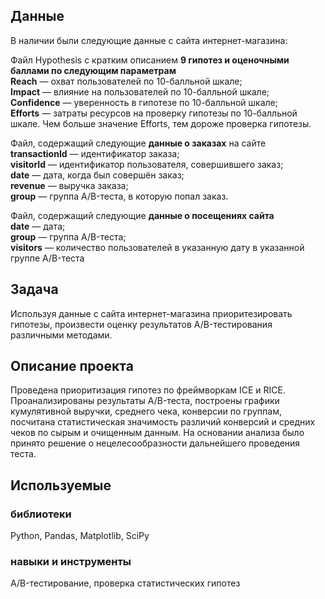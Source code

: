 ## Данные
В наличии были следующие данные с сайта интернет-магазина:

Файл Hypothesis с кратким описанием **9 гипотез и оценочными баллами по следующим параметрам**  
**Reach** — охват пользователей по 10-балльной шкале;  
**Impact** — влияние на пользователей по 10-балльной шкале;  
**Confidence** — уверенность в гипотезе по 10-балльной шкале;  
**Efforts** — затраты ресурсов на проверку гипотезы по 10-балльной шкале. Чем больше значение Efforts, тем дороже проверка гипотезы.

Файл, содержащий следующие **данные о заказах** на сайте  
**transactionId** — идентификатор заказа;  
**visitorId** — идентификатор пользователя, совершившего заказ;  
**date** — дата, когда был совершён заказ;  
**revenue** — выручка заказа;  
**group** — группа A/B-теста, в которую попал заказ.

Файл, содержащий следующие **данные о посещениях сайта**  
**date** — дата;  
**group** — группа A/B-теста;  
**visitors** — количество пользователей в указанную дату в указанной группе A/B-теста

## Задача
Используя данные с сайта интернет-магазина приоритезировать гипотезы, произвести оценку результатов A/B-тестирования различными методами.

## Описание проекта
Проведена приоритизация гипотез по фреймворкам ICE и RICE. Проанализированы результаты A/B-теста, построены графики кумулятивной выручки, среднего чека, конверсии по группам, посчитана статистическая значимость различий конверсий и средних чеков по сырым и очищенным данным. На основании анализа было принято решение о нецелесообразности дальнейшего проведения теста.  

## Используемые  
### библиотеки 
Python, Pandas, Matplotlib, SciPy  

### навыки и инструменты  
A/B-тестирование, проверка статистических гипотез